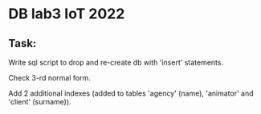 # DB lab3 IoT 2022

## Task:

Write sql script to drop and re-create db with 'insert' statements.

Check 3-rd normal form.

Add 2 additional indexes (added to tables 'agency' (name), 'animator' and 'client' (surname)).